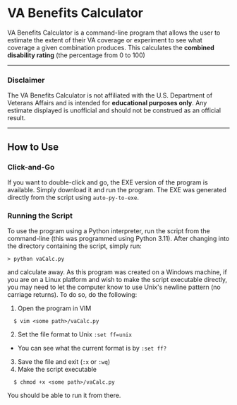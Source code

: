 # VA Benefits Calculator
VA Benefits Calculator is a command-line program that allows the user to estimate the extent of their VA coverage or experiment to see what coverage a given combination produces.
This calculates the **combined disability rating** (the percentage from 0 to 100)

---

### Disclaimer

The VA Benefits Calculator is not affiliated with the U.S. Department of Veterans Affairs and is intended for **educational purposes only**. Any estimate displayed is unofficial and should not be construed as an official result.

---

## How to Use

### Click-and-Go
If you want to double-click and go, the EXE version of the program is available. Simply download it and run the program.
The EXE was generated directly from the script using `auto-py-to-exe`.

### Running the Script
To use the program using a Python interpreter, run the script from the command-line (this was programmed using Python 3.11).
After changing into the directory containing the script, simply run:
```
> python vaCalc.py
```
and calculate away. As this program was created on a Windows machine, if you are on a Linux platform and wish to make the script executable directly, 
you may need to let the computer know to use Unix's newline pattern (no carriage returns). To do so, do the following:

1. Open the program in VIM
  ```console
    $ vim <some path>/vaCalc.py
  ```
2. Set the file format to Unix `:set ff=unix`
  * You can see what the current format is by `:set ff?`
3. Save the file and exit (`:x` or `:wq`)
4. Make the script executable
```console
  $ chmod +x <some path>/vaCalc.py
```

You should be able to run it from there. 


